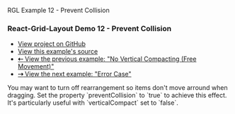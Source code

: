    RGL Example 12 - Prevent Collision

### React-Grid-Layout Demo 12 - Prevent Collision

*   [View project on GitHub](https://github.com/STRML/react-grid-layout)
*   [View this example's source](https://github.com/STRML/react-grid-layout/blob/master/test/examples/12-prevent-collision.jsx)
*   [**⇠** View the previous example: "No Vertical Compacting (Free Movement)"](11-no-vertical-compact.html)
*   [**⇢** View the next example: "Error Case"](13-error-case.html)

You may want to turn off rearrangement so items don't move arround when dragging. Set the property \`preventCollision\` to \`true\` to achieve this effect. It's particularly useful with \`verticalCompact\` set to \`false\`.